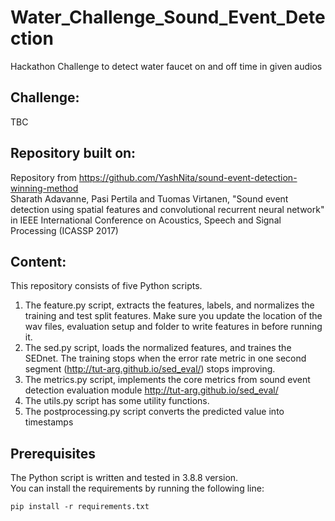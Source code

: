 # Water_Challenge_Sound_Event_Detection
Hackathon Challenge to detect water faucet on and off time in given audios 

## Challenge: 
TBC

## Repository built on: 
Repository from https://github.com/YashNita/sound-event-detection-winning-method \
Sharath Adavanne, Pasi Pertila and Tuomas Virtanen, "Sound event detection using spatial features and convolutional recurrent neural network" in IEEE International Conference on Acoustics, Speech and Signal Processing (ICASSP 2017) 

## Content:
This repository consists of five Python scripts.
1. The feature.py script, extracts the features, labels, and normalizes the training and test split features. Make sure you update the location of the wav files, evaluation setup and folder to write features in before running it.
2. The sed.py script, loads the normalized features, and traines the SEDnet. The training stops when the error rate metric in one second segment (http://tut-arg.github.io/sed_eval/) stops improving.
3. The metrics.py script, implements the core metrics from sound event detection evaluation module http://tut-arg.github.io/sed_eval/
4. The utils.py script has some utility functions.
5. The postprocessing.py script converts the predicted value into timestamps 

## Prerequisites
The Python script is written and tested in 3.8.8 version. \
You can install the requirements by running the following line:
```
pip install -r requirements.txt
```


